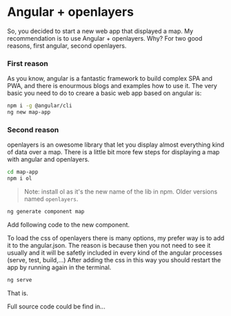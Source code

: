 # Angular + openlayers
So, you decided to start a new web app that displayed a map. 
My recommendation is to use Angular + openlayers.
Why?
For two good reasons, first angular, second openlayers.
### First reason
As you know, angular is a fantastic framework to build complex SPA and PWA, and there is enourmous blogs and examples how to use it.
The very basic you need to do to creare a basic web app based on angular is:
```sh
npm i -g @angular/cli
ng new map-app
```
### Second reason
openlayers is an owesome library that let you display almost everything kind of data over a map.
There is a little bit more few steps for displaying a map with angular and openlayers.
```sh
cd map-app
npm i ol
```
> Note: install ol as it's the new name of the lib in npm. Older versions named `openlayers`.
```sh
ng generate component map
```
Add following code to the new component.

To load the css of openlayers there is many options, my prefer way is to add it to the angular.json.
The reason is because then you not need to see it usually and it will be safetly included in every kind of the angular processes (serve, test, build,...) 
After adding the css in this way you should restart the app by running again in the terminal.
```sh
ng serve
```
That is.

Full source code could be find in...
